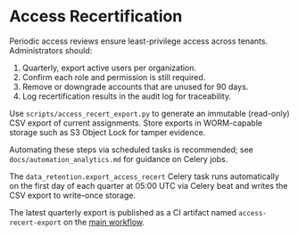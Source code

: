 # Access Recertification

Periodic access reviews ensure least-privilege access across tenants. Administrators should:

1. Quarterly, export active users per organization.
2. Confirm each role and permission is still required.
3. Remove or downgrade accounts that are unused for 90 days.
4. Log recertification results in the audit log for traceability.

Use `scripts/access_recert_export.py` to generate an immutable (read-only) CSV
export of current assignments. Store exports in WORM-capable storage such as S3
Object Lock for tamper evidence.

Automating these steps via scheduled tasks is recommended; see `docs/automation_analytics.md` for guidance on Celery jobs.

The `data_retention.export_access_recert` Celery task runs automatically on the first day of each quarter at 05:00 UTC via Celery beat and writes the CSV export to write-once storage.

The latest quarterly export is published as a CI artifact named `access-recert-export` on the [main workflow](https://github.com/getson7070/ERP-BERHAN/actions/workflows/ci.yml?query=branch%3Amain).
